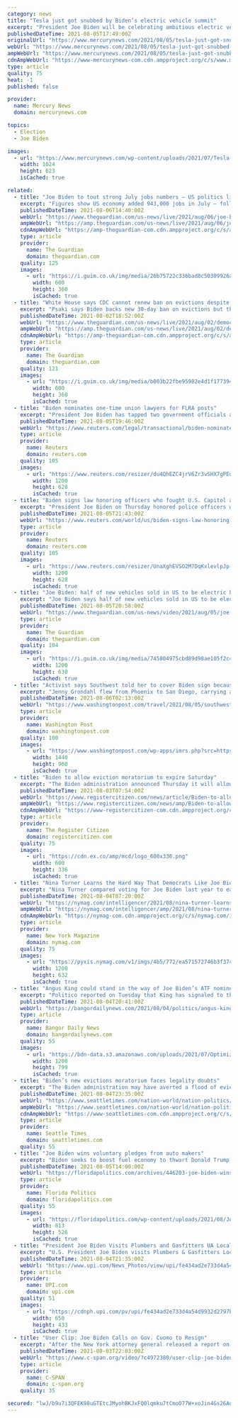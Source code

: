 ```yaml
---
category: news
title: "Tesla just got snubbed by Biden’s electric vehicle summit"
excerpt: "President Joe Biden will be celebrating ambitious electric vehicles goals by automakers at the White House on Thursday. But he’ll be doing so without the world’s largest maker of EVs:"
publishedDateTime: 2021-08-05T17:49:00Z
originalUrl: "https://www.mercurynews.com/2021/08/05/tesla-just-got-snubbed-by-bidens-electric-vehicle-summit/"
webUrl: "https://www.mercurynews.com/2021/08/05/tesla-just-got-snubbed-by-bidens-electric-vehicle-summit/"
ampWebUrl: "https://www.mercurynews.com/2021/08/05/tesla-just-got-snubbed-by-bidens-electric-vehicle-summit/amp/"
cdnAmpWebUrl: "https://www-mercurynews-com.cdn.ampproject.org/c/s/www.mercurynews.com/2021/08/05/tesla-just-got-snubbed-by-bidens-electric-vehicle-summit/amp/"
type: article
quality: 75
heat: -1
published: false

provider:
  name: Mercury News
  domain: mercurynews.com

topics:
  - Election
  - Joe Biden

images:
  - url: "https://www.mercurynews.com/wp-content/uploads/2021/07/Tesla-Results_03544.jpg?w=1024&#038;h=623"
    width: 1024
    height: 623
    isCached: true

related:
  - title: "Joe Biden to tout strong July jobs numbers – US politics live"
    excerpt: "Figures show US economy added 943,000 jobs in July – follow the day’s politics news"
    publishedDateTime: 2021-08-06T14:40:00Z
    webUrl: "https://www.theguardian.com/us-news/live/2021/aug/06/joe-biden-coronavirus-covid-us-economy-us-politics-live?page=with:block-610d490a8f0892081f6ce718"
    ampWebUrl: "https://amp.theguardian.com/us-news/live/2021/aug/06/joe-biden-coronavirus-covid-us-economy-us-politics-live"
    cdnAmpWebUrl: "https://amp-theguardian-com.cdn.ampproject.org/c/s/amp.theguardian.com/us-news/live/2021/aug/06/joe-biden-coronavirus-covid-us-economy-us-politics-live"
    type: article
    provider:
      name: The Guardian
      domain: theguardian.com
    quality: 125
    images:
      - url: "https://i.guim.co.uk/img/media/26b75722c336bad8c50309926af68f13cf3dc72f/0_134_3500_2099/master/3500.jpg?width=300&quality=45&auto=format&fit=max&dpr=2&s=eada90142314f96d2869c871b0200db3"
        width: 600
        height: 360
        isCached: true
  - title: "White House says CDC cannot renew ban on evictions despite Biden support – live"
    excerpt: "Psaki says Biden backs new 30-day ban on evictions but that the CDC ‘as been unable to find legal authority for a new moratorium’ – follow the latest news"
    publishedDateTime: 2021-08-02T18:52:00Z
    webUrl: "https://www.theguardian.com/us-news/live/2021/aug/02/democrats-us-politics-live-covid-coronavirus-joe-biden?page=with:block-610847fc8f0811859febbb4d"
    ampWebUrl: "https://amp.theguardian.com/us-news/live/2021/aug/02/democrats-us-politics-live-covid-coronavirus-joe-biden"
    cdnAmpWebUrl: "https://amp-theguardian-com.cdn.ampproject.org/c/s/amp.theguardian.com/us-news/live/2021/aug/02/democrats-us-politics-live-covid-coronavirus-joe-biden"
    type: article
    provider:
      name: The Guardian
      domain: theguardian.com
    quality: 121
    images:
      - url: "https://i.guim.co.uk/img/media/b003b22fbe95982e4d1f1773949a0e3dc7761a94/0_233_3500_2100/master/3500.jpg?width=300&quality=45&auto=format&fit=max&dpr=2&s=c07d08b5eac45494f0af0b3b64420e54"
        width: 600
        height: 360
        isCached: true
  - title: "Biden nominates one-time union lawyers for FLRA posts"
    excerpt: "President Joe Biden has tapped two government officials and former union lawyers to serve at the Federal Labor Relations Authority, who if confirmed by the Senate, will give the three-member panel a Democratic majority and its first general counsel since the Obama administration."
    publishedDateTime: 2021-08-05T19:46:00Z
    webUrl: "https://www.reuters.com/legal/transactional/biden-nominates-one-time-union-lawyers-flra-posts-2021-08-05/"
    type: article
    provider:
      name: Reuters
      domain: reuters.com
    quality: 105
    images:
      - url: "https://www.reuters.com/resizer/du4QhEZC4jrV6Zr3vSHX7gPEuWU=/1200x628/smart/filters:quality(80)/cloudfront-us-east-2.images.arcpublishing.com/reuters/2GP7SQRADFM2RJWPTVIHVQ44MQ.jpg"
        width: 1200
        height: 628
        isCached: true
  - title: "Biden signs law honoring officers who fought U.S. Capitol attackers"
    excerpt: "President Joe Biden on Thursday honored police officers who defended the U.S. Capitol against insurrectionists on Jan. 6 by signing legislation that awarded them Congressional Gold Medals and urging the country not to rewrite the history of that day."
    publishedDateTime: 2021-08-05T21:43:00Z
    webUrl: "https://www.reuters.com/world/us/biden-signs-law-honoring-officers-who-fought-us-capitol-attackers-2021-08-05/"
    type: article
    provider:
      name: Reuters
      domain: reuters.com
    quality: 105
    images:
      - url: "https://www.reuters.com/resizer/UnaXghEVSO2M7DqKxlevlpJp-1E=/1200x628/smart/filters:quality(80)/cloudfront-us-east-2.images.arcpublishing.com/reuters/EIFWNXNPPJMLXFM4JVFUB5BDPI.jpg"
        width: 1200
        height: 628
        isCached: true
  - title: "Joe Biden: half of new vehicles sold in US to be electric by 2030 – video"
    excerpt: "Joe Biden says half of new vehicles sold in US to be electric by 2030"
    publishedDateTime: 2021-08-05T20:58:00Z
    webUrl: "https://www.theguardian.com/us-news/video/2021/aug/05/joe-biden-half-of-new-vehicles-sold-in-us-to-be-electric-by-2030-video"
    type: article
    provider:
      name: The Guardian
      domain: theguardian.com
    quality: 104
    images:
      - url: "https://i.guim.co.uk/img/media/745804975cbd89d98ae105f2c45c603f6403b50c/0_270_4000_2400/master/4000.jpg?width=1200&height=630&quality=85&auto=format&fit=crop&overlay-align=bottom%2Cleft&overlay-width=100p&overlay-base64=L2ltZy9zdGF0aWMvb3ZlcmxheXMvdGctZGVmYXVsdC5wbmc&enable=upscale&s=33d267e28606147d6cde84d90626b143"
        width: 1200
        height: 630
        isCached: true
  - title: "Activist says Southwest told her to cover Biden sign because ‘many’ were offended"
    excerpt: "Jenny Grondahl flew from Phoenix to San Diego, carrying a souvenir: a cardboard sign she wanted to frame when she got home to Southern California. It read “Arizonenses Con Biden” with a cactus and was made by an artist named Javier Torres."
    publishedDateTime: 2021-08-06T02:13:00Z
    webUrl: "https://www.washingtonpost.com/travel/2021/08/05/southwest-airline-biden-sign-dress-code/"
    type: article
    provider:
      name: Washington Post
      domain: washingtonpost.com
    quality: 100
    images:
      - url: "https://www.washingtonpost.com/wp-apps/imrs.php?src=https://arc-anglerfish-washpost-prod-washpost.s3.amazonaws.com/public/NSPBHSBOCZALRLC5ECVA4NBNZA.jpg&w=1440"
        width: 1440
        height: 960
        isCached: true
  - title: "Biden to allow eviction moratorium to expire Saturday"
    excerpt: "The Biden administration announced Thursday it will allow a nationwide ban on evictions to expire Saturday, arguing that its hands are tied after the Supreme Court signaled the moratorium would only be extended until the end of the month."
    publishedDateTime: 2021-08-03T07:54:00Z
    webUrl: "https://www.registercitizen.com/news/article/Biden-to-allow-eviction-moratorium-to-expire-16348971.php"
    ampWebUrl: "https://www.registercitizen.com/news/amp/Biden-to-allow-eviction-moratorium-to-expire-16348971.php"
    cdnAmpWebUrl: "https://www-registercitizen-com.cdn.ampproject.org/c/s/www.registercitizen.com/news/amp/Biden-to-allow-eviction-moratorium-to-expire-16348971.php"
    type: article
    provider:
      name: The Register Citizen
      domain: registercitizen.com
    quality: 75
    images:
      - url: "https://cdn.ex.co/amp/mcd/logo_600x336.png"
        width: 600
        height: 336
        isCached: true
  - title: "Nina Turner Learns the Hard Way That Democrats Like Joe Biden"
    excerpt: "Nina Turner compared voting for Joe Biden last year to eating a “bowl of shit,” so it shouldn’t exactly be a surprise that she lost her bid for Congress after the race became about her disdain for the Democratic establishment."
    publishedDateTime: 2021-08-04T07:20:00Z
    webUrl: "https://nymag.com/intelligencer/2021/08/nina-turner-learns-the-hard-way-that-democrats-like-biden.html"
    ampWebUrl: "https://nymag.com/intelligencer/amp/2021/08/nina-turner-learns-the-hard-way-that-democrats-like-biden.html"
    cdnAmpWebUrl: "https://nymag-com.cdn.ampproject.org/c/s/nymag.com/intelligencer/amp/2021/08/nina-turner-learns-the-hard-way-that-democrats-like-biden.html"
    type: article
    provider:
      name: New York Magazine
      domain: nymag.com
    quality: 75
    images:
      - url: "https://pyxis.nymag.com/v1/imgs/4b5/772/ea571572746b3f374d77126a28047c0699-GettyImages-1234163163.1x.rsocial.w1200.jpg"
        width: 1200
        height: 632
        isCached: true
  - title: "Angus King could stand in the way of Joe Biden’s ATF nominee"
    excerpt: "Politico reported on Tuesday that King has signaled to the Biden administration and top senators that he is leaning against supporting the nomination. Only one member of the Democratic caucus — which includes King — must defect to sink the nomination."
    publishedDateTime: 2021-08-04T20:41:00Z
    webUrl: "https://bangordailynews.com/2021/08/04/politics/angus-king-could-stand-in-the-way-of-joe-bidens-atf-nominee/"
    type: article
    provider:
      name: Bangor Daily News
      domain: bangordailynews.com
    quality: 55
    images:
      - url: "https://bdn-data.s3.amazonaws.com/uploads/2021/07/Optimized-Congress-Infrastructure-2.jpg"
        width: 1200
        height: 799
        isCached: true
  - title: "Biden’s new evictions moratorium faces legality doubts"
    excerpt: "The Biden administration may have averted a flood of evictions and solved a political problem when it reinstated a temporary ban on evictions because of the pandemic. But Biden left his lawyers with legal arguments that might not stand"
    publishedDateTime: 2021-08-04T23:35:00Z
    webUrl: "https://www.seattletimes.com/nation-world/nation-politics/doubts-surround-legality-of-new-temporary-eviction-ban/"
    ampWebUrl: "https://www.seattletimes.com/nation-world/nation-politics/doubts-surround-legality-of-new-temporary-eviction-ban/?amp=1"
    cdnAmpWebUrl: "https://www-seattletimes-com.cdn.ampproject.org/c/s/www.seattletimes.com/nation-world/nation-politics/doubts-surround-legality-of-new-temporary-eviction-ban/?amp=1"
    type: article
    provider:
      name: Seattle Times
      domain: seattletimes.com
    quality: 55
  - title: "Joe Biden wins voluntary pledges from auto makers"
    excerpt: "Biden seeks to boost fuel economy to thwart Donald Trump's rollback The Biden administration wants automakers to raise gas mileage and cut tailpipe pollution between now and model year 2026, and it has won a voluntary commitment Thursday from the industry that electric vehicles will comprise up to half of U."
    publishedDateTime: 2021-08-05T14:00:00Z
    webUrl: "https://floridapolitics.com/archives/446203-joe-biden-wins-voluntary-pledges-from-auto-makers/"
    type: article
    provider:
      name: Florida Politics
      domain: floridapolitics.com
    quality: 55
    images:
      - url: "https://floridapolitics.com/wp-content/uploads/2021/08/Joe-Biden-1.jpg"
        width: 813
        height: 526
        isCached: true
  - title: "President Joe Biden Visits Plumbers and Gasfitters UA Local 5 Training Facility"
    excerpt: "U.S. President Joe Biden visits Plumbers & Gasfitters Local 5 Training Facility in Lanham, Maryland on Wednesday, August 4, 2021. The President met with union members from the United Association, trainers and apprentices."
    publishedDateTime: 2021-08-04T21:35:00Z
    webUrl: "https://www.upi.com/News_Photos/view/upi/fe434ad2e733d4a54d9932d2797b8888/President-Joe-Biden-Visits-Plumbers-and-Gasfitters-UA-Local-5-Training-Facility/"
    type: article
    provider:
      name: UPI.com
      domain: upi.com
    quality: 51
    images:
      - url: "https://cdnph.upi.com/pv/upi/fe434ad2e733d4a54d9932d2797b8888/BIDEN-UNION.jpg"
        width: 650
        height: 433
        isCached: true
  - title: "User Clip: Joe Biden Calls on Gov. Cuomo to Resign"
    excerpt: "After the New York attorney general released a report on Gov. Andrew Cuomo's sexual harassment of women, President Joe Biden is now calling on the fellow Democrat to resign."
    publishedDateTime: 2021-08-03T22:03:00Z
    webUrl: "https://www.c-span.org/video/?c4972380/user-clip-joe-biden-calls-gov-cuomo-resign"
    type: article
    provider:
      name: C-SPAN
      domain: c-span.org
    quality: 35

secured: "lwJ/b9u7i3QFEK98uGTEtcJMyohBKJxFQ0lqmku7tCmoO77W+xoJin4Gs26Aq2JU4DBw+A9lHZx/Y1q39/qG97GUqY71QIxzt3JrZD1mSLe8xjSD5+nA3dcXUqSlDM+xZ1WZy+9HSRK3XijPmD2d/0d2s0rip9VNkiQ5BcKvfiMUVf62MlG4Tw13RyITvmxxWtgzfXAnaoBQnz5IcfFpbxz/sTX8xUmR22AqP5v93kPbW01WPKPznJkmHntYfGAfokR6cssvxizv9rDxWxVM3zyW8X89L2KFXlnoMplUF180z413uNEEoKyrcaxhjO59fPCf843odnzMuz8U/UbDzlzcTNOyCmZRpcaPkPnwDyY=;SA+YGZ3YtDHJ0LXQICxhBA=="
---
```


